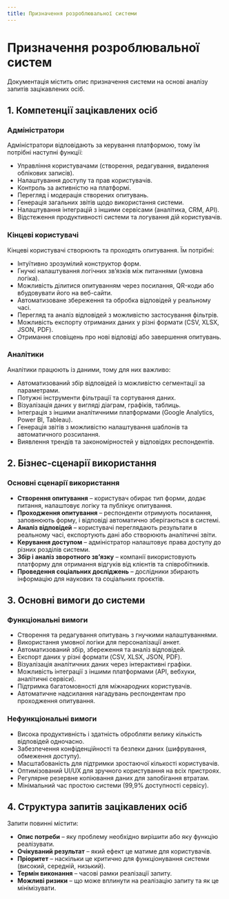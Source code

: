 ```yaml
---
title: Призначення розроблювальної системи
---
```


# Призначення розроблювальної систем

Документація містить опис призначення системи на основі аналізу запитів зацікавлених осіб.

## 1. Компетенції зацікавлених осіб

### **Адміністратори**
Адміністратори відповідають за керування платформою, тому їм потрібні наступні функції:
- Управління користувачами (створення, редагування, видалення облікових записів).
- Налаштування доступу та прав користувачів.
- Контроль за активністю на платформі.
- Перегляд і модерація створених опитувань.
- Генерація загальних звітів щодо використання системи.
- Налаштування інтеграцій з іншими сервісами (аналітика, CRM, API).
- Відстеження продуктивності системи та логування дій користувачів.

### **Кінцеві користувачі**
Кінцеві користувачі створюють та проходять опитування. Їм потрібні:
- Інтуїтивно зрозумілий конструктор форм.
- Гнучкі налаштування логічних зв’язків між питаннями (умовна логіка).
- Можливість ділитися опитуванням через посилання, QR-коди або вбудовувати його на веб-сайти.
- Автоматизоване збереження та обробка відповідей у реальному часі.
- Перегляд та аналіз відповідей з можливістю застосування фільтрів.
- Можливість експорту отриманих даних у різні формати (CSV, XLSX, JSON, PDF).
- Отримання сповіщень про нові відповіді або завершення опитувань.

### **Аналітики**
Аналітики працюють із даними, тому для них важливо:
- Автоматизований збір відповідей із можливістю сегментації за параметрами.
- Потужні інструменти фільтрації та сортування даних.
- Візуалізація даних у вигляді діаграм, графіків, таблиць.
- Інтеграція з іншими аналітичними платформами (Google Analytics, Power BI, Tableau).
- Генерація звітів з можливістю налаштування шаблонів та автоматичного розсилання.
- Виявлення трендів та закономірностей у відповідях респондентів.

## 2. Бізнес-сценарії використання

### **Основні сценарії використання**
- **Створення опитування** – користувач обирає тип форми, додає питання, налаштовує логіку та публікує опитування.
- **Проходження опитування** – респонденти отримують посилання, заповнюють форму, і відповіді автоматично зберігаються в системі.
- **Аналіз відповідей** – користувачі переглядають результати в реальному часі, експортують дані або створюють аналітичні звіти.
- **Керування доступом** – адміністратор налаштовує права доступу до різних розділів системи.
- **Збір і аналіз зворотного зв’язку** – компанії використовують платформу для отримання відгуків від клієнтів та співробітників.
- **Проведення соціальних досліджень** – дослідники збирають інформацію для наукових та соціальних проєктів.

## 3. Основні вимоги до системи

### **Функціональні вимоги**
- Створення та редагування опитувань з гнучкими налаштуваннями.
- Використання умовної логіки для персоналізації анкет.
- Автоматизований збір, збереження та аналіз відповідей.
- Експорт даних у різні формати (CSV, XLSX, JSON, PDF).
- Візуалізація аналітичних даних через інтерактивні графіки.
- Можливість інтеграції з іншими платформами (API, вебхуки, аналітичні сервіси).
- Підтримка багатомовності для міжнародних користувачів.
- Автоматичне надсилання нагадувань респондентам про проходження опитування.

### **Нефункціональні вимоги**
- Висока продуктивність і здатність обробляти велику кількість відповідей одночасно.
- Забезпечення конфіденційності та безпеки даних (шифрування, обмеження доступу).
- Масштабованість для підтримки зростаючої кількості користувачів.
- Оптимізований UI/UX для зручного користування на всіх пристроях.
- Регулярне резервне копіювання даних для запобігання втратам.
- Мінімальний час простою системи (99,9% доступності сервісу).

## 4. Структура запитів зацікавлених осіб

Запити повинні містити:

- **Опис потреби** – яку проблему необхідно вирішити або яку функцію реалізувати.
- **Очікуваний результат** – який ефект це матиме для користувачів.
- **Пріоритет** – наскільки це критично для функціонування системи (високий, середній, низький).
- **Термін виконання** – часові рамки реалізації запиту.
- **Можливі ризики** – що може вплинути на реалізацію запиту та як це мінімізувати.